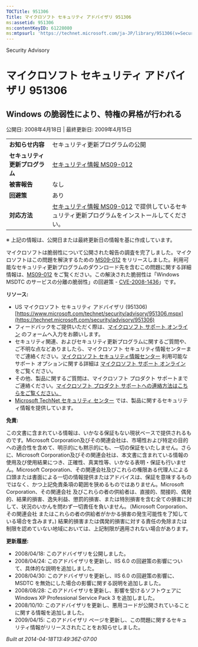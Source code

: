 ```yaml
---
TOCTitle: 951306
Title: マイクロソフト セキュリティ アドバイザリ 951306
ms:assetid: 951306
ms:contentKeyID: 61228080
ms:mtpsurl: 'https://technet.microsoft.com/ja-JP/library/951306(v=Security.10)'
---
```


Security Advisory

マイクロソフト セキュリティ アドバイザリ 951306
===============================================

Windows の脆弱性により、特権の昇格が行われる
--------------------------------------------

公開日: 2008年4月18日 | 最終更新日: 2009年4月15日

|                                |                                                                                                                                                           |
|--------------------------------|-----------------------------------------------------------------------------------------------------------------------------------------------------------|
| **お知らせ内容**               | セキュリティ更新プログラムの公開                                                                                                                          |
| **セキュリティ更新プログラム** | [セキュリティ情報 MS09-012](https://technet.microsoft.com/security/bulletin/ms09-012)                                                                      |
| **被害報告**                   | なし                                                                                                                                                      |
| **回避策**                     | あり                                                                                                                                                      |
| **対応方法**                   | [セキュリティ情報 MS09-012](https://technet.microsoft.com/security/bulletin/ms09-012) で提供しているセキュリティ更新プログラムをインストールしてください。 |

※ 上記の情報は、公開日または最終更新日の情報を基に作成しています。

マイクロソフトは脆弱性について公開された報告の調査を完了しました。マイクロソフトはこの問題を解決するための [MS09-012](https://technet.microsoft.com/security/bulletin/ms09-012) をリリースしました。利用可能なセキュリティ更新プログラムのダウンロード先を含むこの問題に関する詳細情報は、[MS09-012](https://technet.microsoft.com/security/bulletin/ms09-012) をご覧ください。この解決された脆弱性は「Windows MSDTC のサービスの分離の脆弱性」の回避策 - [CVE-2008-1436](https://www.cve.mitre.org/cgi-bin/cvename.cgi?name=cve-2008-1436)」です。

**リソース:**

-   US マイクロソフト セキュリティ アドバイザリ (951306) [https://www.microsoft.com/technet/security/advisory/951306.mspx](https://technet.microsoft.com/security/advisory/951306)
-   フィードバックをご提供いただく際は、[マイクロソフト サポート オンライン](https://support.microsoft.com/common/survey.aspx?scid=sw;en;1257&showpage=1&ws=technet&sd=tech) のフォームへ入力をお願いします。
-   セキュリティ関連、およびセキュリティ更新プログラムに関するご質問や、ご不明な点などありましたら、マイクロソフト セキュリティ情報センターまでご連絡ください。[マイクロソフト セキュリティ情報センター](https://www.microsoft.com/japan/security/sicinfo.mspx) 利用可能なサポート オプションに関する詳細は [マイクロソフト サポート オンライン](https://support.microsoft.com/) をご覧ください。
-   その他、製品に関するご質問は、マイクロソフト プロダクト サポートまでご連絡ください。[マイクロソフト プロダクト サポートへの連絡方法はこちらをご覧ください。](https://support.microsoft.com/select/?target=assistance)
-   [Microsoft TechNet セキュリティ センター](https://technet.microsoft.com/ja-jp/security/default.aspx) では、製品に関するセキュリティ情報を提供しています。

**免責:**

この文書に含まれている情報は、いかなる保証もない現状ベースで提供されるものです。Microsoft Corporation及びその関連会社は、市場性および特定の目的への適合性を含めて、明示的にも黙示的にも、一切の保証をいたしません。さらに、Microsoft Corporation及びその関連会社は、本文書に含まれている情報の使用及び使用結果につき、正確性、真実性等、いかなる表明・保証も行いません。Microsoft Corporation、その関連会社及びこれらの権限ある代理人による口頭または書面による一切の情報提供またはアドバイスは、保証を意味するものではなく、かつ上記免責条項の範囲を狭めるものではありません。Microsoft Corporation、その関連会社 及びこれらの者の供給者は、直接的、間接的、偶発的、結果的損害、逸失利益、懲罰的損害、または特別損害を含む全ての損害に対して、状況のいかんを問わず一切責任を負いません。（Microsoft Corporation、その関連会社 またはこれらの者の供給者がかかる損害の発生可能性を了知している場合を含みます。) 結果的損害または偶発的損害に対する責任の免除または制限を認めていない地域においては、上記制限が適用されない場合があります。

**更新履歴:**

-   2008/04/18: このアドバイザリを公開しました。
-   2008/04/24: このアドバイザリを更新し、IIS 6.0 の回避策の影響について、具体的な説明を追加しました。
-   2008/04/30: このアドバイザリを更新し、IIS 6.0 の回避策の影響に、MSDTC を無効にした場合の影響に関する説明を追加しました。
-   2008/08/28: このアドバイザリを更新し、影響を受けるソフトウェアに Windows XP Professional Service Pack 3 を追加しました。
-   2008/10/10: このアドバイザリを更新し、悪用コードが公開されていることに関する情報を追加しました。
-   2009/04/15: このアドバイザリ ページを更新し、この問題に関するセキュリティ情報がリリースされたことをお知らせしました。

*Built at 2014-04-18T13:49:36Z-07:00*
